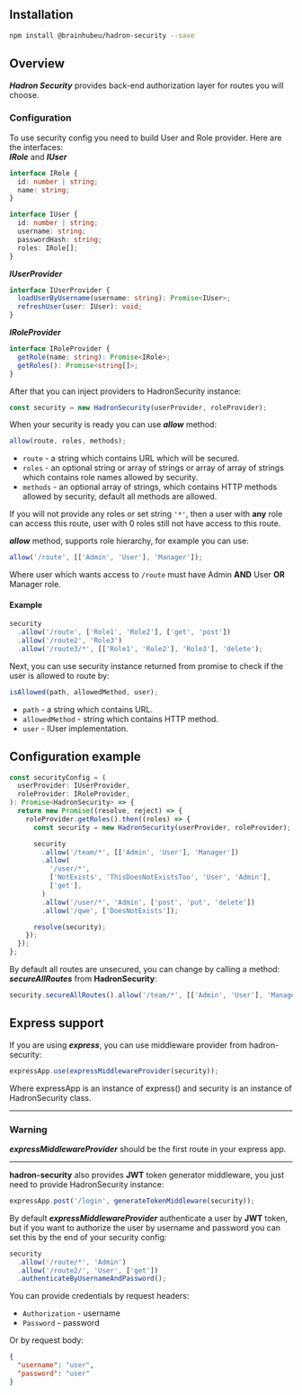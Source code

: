 ## Installation

```bash
npm install @brainhubeu/hadron-security --save
```

## Overview

**_Hadron Security_** provides back-end authorization layer for routes you will choose.

### Configuration

To use security config you need to build User and Role provider. Here are the interfaces:  
**_IRole_** and **_IUser_**

```typescript
interface IRole {
  id: number | string;
  name: string;
}

interface IUser {
  id: number | string;
  username: string;
  passwordHash: string;
  roles: IRole[];
}
```

**_IUserProvider_**

```typescript
interface IUserProvider {
  loadUserByUsername(username: string): Promise<IUser>;
  refreshUser(user: IUser): void;
}
```

**_IRoleProvider_**

```typescript
interface IRoleProvider {
  getRole(name: string): Promise<IRole>;
  getRoles(): Promise<string[]>;
}
```

After that you can inject providers to HadronSecurity instance:

```javascript
const security = new HadronSecurity(userProvider, roleProvider);
```

When your security is ready you can use **_allow_** method:

```javascript
allow(route, roles, methods);
```

* `route` - a string which contains URL which will be secured.
* `roles` - an optional string or array of strings or array of array of strings which contains role names allowed by security.
* `methods` - an optional array of strings, which contains HTTP methods allowed by security, default all methods are allowed.

If you will not provide any roles or set string `'*'`, then a user with **any** role can access this route, user with 0 roles still not have access to this route.

**_allow_** method, supports role hierarchy, for example you can use:

```javascript
allow('/route', [['Admin', 'User'], 'Manager']);
```

Where user which wants access to `/route` must have Admin **AND** User **OR** Manager role.

#### Example

```javascript
security
  .allow('/route', ['Role1', 'Role2'], ['get', 'post'])
  .allow('/route2', 'Role3')
  .allow('/route3/*', [['Role1', 'Role2'], 'Role3'], 'delete');
```

Next, you can use security instance returned from promise to check if the user is allowed to route by:

```javascript
isAllowed(path, allowedMethod, user);
```

* `path` - a string which contains URL.
* `allowedMethod` - string which contains HTTP method.
* `user` - IUser implementation.

## Configuration example

```javascript
const securityConfig = (
  userProvider: IUserProvider,
  roleProvider: IRoleProvider,
): Promise<HadronSecurity> => {
  return new Promise((resolve, reject) => {
    roleProvider.getRoles().then((roles) => {
      const security = new HadronSecurity(userProvider, roleProvider);

      security
        .allow('/team/*', [['Admin', 'User'], 'Manager'])
        .allow(
          '/user/*',
          ['NotExists', 'ThisDoesNotExistsToo', 'User', 'Admin'],
          ['get'],
        )
        .allow('/user/*', 'Admin', ['post', 'put', 'delete'])
        .allow('/qwe', ['DoesNotExists']);

      resolve(security);
    });
  });
};
```

By default all routes are unsecured, you can change by calling a method: **_secureAllRoutes_** from **HadronSecurity**:

```javascript
security.secureAllRoutes().allow('/team/*', [['Admin', 'User'], 'Manager']);
```

## Express support

If you are using **_express_**, you can use middleware provider from hadron-security:

```javascript
expressApp.use(expressMiddlewareProvider(security));
```

Where expressApp is an instance of express() and security is an instance of HadronSecurity class.

---

### Warning

**_expressMiddlewareProvider_** should be the first route in your express app.

---

**hadron-security** also provides **JWT** token generator middleware, you just need to provide HadronSecurity instance:

```javascript
expressApp.post('/login', generateTokenMiddleware(security));
```

By default **_expressMiddlewareProvider_** authenticate a user by **JWT** token, but if you want to authorize the user by username and password you can set this by the end of your security config:

```javascript
security
  .allow('/route/*', 'Admin')
  .allow('/route2/', 'User', ['get'])
  .authenticateByUsernameAndPassword();
```

You can provide credentials by request headers:

* `Authorization` - username
* `Password` - password

Or by request body:

```json
{
  "username": "user",
  "password": "user"
}
```
